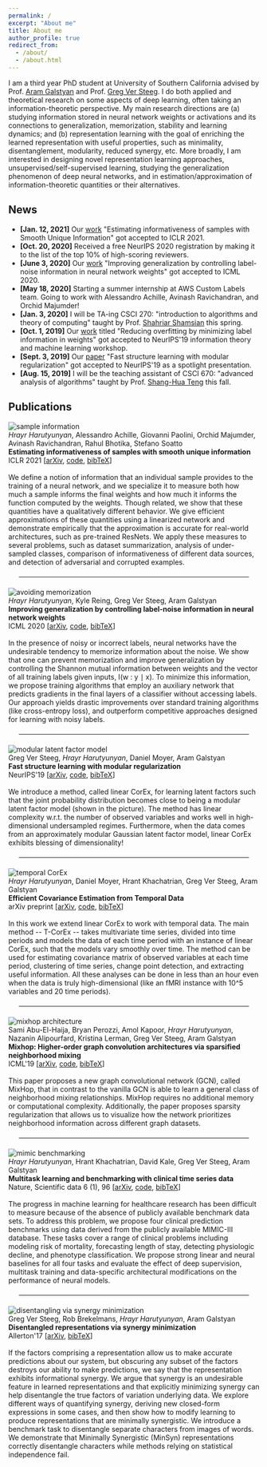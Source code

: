 ```yaml
---
permalink: /
excerpt: "About me"
title: About me
author_profile: true
redirect_from: 
  - /about/
  - /about.html
---
```


<head>
  <link rel="stylesheet" href="/assets/css/custom.css">
</head>

I am a third year PhD student at University of Southern California advised by Prof. [Aram Galstyan](https://www.isi.edu/people/galstyan/about) and 
Prof. [Greg Ver Steeg](https://www.isi.edu/people/gregv/about).
I do both applied and theoretical research on some aspects of deep learning, often taking an information-theoretic perspective.
My main research directions are (a) studying information stored in neural network weights or activations and its connections to generalization, memorization, stability and learning dynamics; and (b) representation learning with the goal of enriching the learned representation with useful properties, such as minimality, disentanglement, modularity, reduced synergy, etc.
More broadly, I am interested in designing novel representation learning approaches,
unsupervised/self-supervised learning, studying the generalization phenomenon of 
deep neural networks, and in estimation/approximation of information-theoretic quantities or their alternatives.


## News
- **\[Jan. 12, 2021\]** Our [work](https://arxiv.org/abs/2101.06640) "Estimating informativeness of samples with Smooth Unique Information" got accepted to ICLR 2021.
- **\[Oct. 20, 2020\]** Received a free NeurIPS 2020 registration by making it to the list of the top 10% of high-scoring reviewers.
- **\[June 3, 2020\]** Our [work](https://arxiv.org/abs/2002.07933) "Improving generalization by controlling label-noise information in neural network weights" got accepted to ICML 2020.
- **\[May 18, 2020\]** Starting a summer internship at AWS Custom Labels team. Going to work with Alessandro Achille, Avinash Ravichandran, and Orchid Majumder!
- **\[Jan. 3, 2020\]** I will be TA-ing CSCI 270: "introduction to algorithms and theory of computing" taught by Prof. [Shahriar Shamsian](https://viterbi.usc.edu/directory/faculty/Shamsian/Shahriar) this spring.
- **\[Oct. 1, 2019\]** Our [work](https://drive.google.com/file/d/1e1_yUylRKCQ8hAdhEtUBpAPkxJ7jFD3B/view?usp=sharing) titled "Reducing overfitting by minimizing label information in weights" got accepted to NeurIPS'19 information theory and machine learning workshop.
- **\[Sept. 3, 2019\]** Our [paper](https://arxiv.org/abs/1706.03353) "Fast structure learning with modular regularization" got accepted to NeurIPS'19 as a spotlight presentation.
- **\[Aug. 15, 2019\]** I will be the teaching assistant of CSCI 670: "advanced analysis of algorithms" taught by Prof. [Shang-Hua Teng](https://viterbi-web.usc.edu/~shanghua/) this fall.


## Publications
<div class="paper-image-text-pair">
<img class="paper-image" src="/images/sample-info.png" alt="sample information">
<div class="paper-text">
 <i>Hrayr Harutyunyan</i>, Alessandro Achille, Giovanni Paolini, Orchid Majumder, Avinash Ravichandran, Rahul Bhotika, Stefano Soatto
 <br>
  <b>Estimating informativeness of samples with smooth unique information</b>
  <br>
  ICLR 2021 [<a href="https://arxiv.org/abs/2101.06640">arXiv</a>,
  <a href="https://github.com/awslabs/aws-cv-unique-information">code</a>,
  <a href="/files/bibtex/sample-info.bib" target="_self">bibTeX</a>]
  <br><br>
  <div class="paper-short-summary">
  We define a notion of information that an individual sample provides to the training of a neural network, and we specialize it to measure both how much a sample informs the final weights and how much it informs the function computed by the weights.
  Though related, we show that these quantities have a  qualitatively different behavior.
  We give efficient approximations of these quantities using a linearized network and demonstrate empirically that the approximation is accurate for real-world architectures, such as pre-trained ResNets.
  We apply these measures to several problems, such as dataset summarization, analysis of under-sampled classes, comparison of informativeness of different data sources, and detection of adversarial and corrupted examples.
  </div>
</div>
</div>

<hr style="margin: 1.5em">

<div class="paper-image-text-pair">
<img class="paper-image" src="/images/limit.png" alt="avoiding memorization">
<div class="paper-text">
  <i>Hrayr Harutyunyan</i>, Kyle Reing, Greg Ver Steeg, Aram Galstyan
  <br>
  <b>Improving generalization by controlling label-noise information in neural network weights</b>
  <br>
  ICML 2020 [<a href="https://arxiv.org/abs/2002.07933">arXiv</a>,
  <a href="https://github.com/hrayrhar/limit-label-memorization">code</a>,
  <a href="/files/bibtex/limit.bib" target="_self">bibTeX</a>]
  <br><br>
  <div class="paper-short-summary">
  In the presence of noisy or incorrect labels, neural networks have the undesirable tendency to memorize information about the noise.
  We show that one can prevent memorization and improve generalization by controlling the Shannon mutual information between weights and the vector of all training labels given inputs, I(w : y ∣ x).
  To minimize this information, we propose training algorithms that employ an auxiliary network that predicts gradients in the final layers of a classifier without accessing labels.
  Our approach yields drastic improvements over standard training algorithms (like cross-entropy
  loss), and outperform competitive approaches designed for learning with noisy labels.
  </div>
</div>
</div>

<hr style="margin: 1.5em">

<div class="paper-image-text-pair">
<img class="paper-image" src="/images/modular.png" alt="modular latent factor model">
<div class="paper-text">
  Greg Ver Steeg, <i>Hrayr Harutyunyan</i>, Daniel Moyer, Aram Galstyan
  <br>
  <b>Fast structure learning with modular regularization</b>
  <br>
  NeurIPS'19 [<a href="https://arxiv.org/abs/1905.13276">arXiv</a>,
  <a href="https://github.com/Harhro94/T-CorEx">code</a>,
  <a href="/files/bibtex/linearcorex.bib" target="_self">bibTeX</a>]
  <br><br>
  <div class="paper-short-summary">
  We introduce a method, called linear CorEx, for learning latent factors such that the joint probability distribution
  becomes close to being a modular latent factor model (shown in the picture).
  The method has linear complexity w.r.t. the number of observed variables and works 
  well in high-dimensional undersampled regimes.
  Furthermore, when the data comes from an approximately modular Gaussian latent factor model,
  linear CorEx exhibits blessing of dimensionality!
  </div>
</div>
</div>

<hr style="margin: 1.5em">

<div class="paper-image-text-pair">
<img class="paper-image" src="/images/tcorex.png" alt="temporal CorEx">
<div class="paper-text">
  <i>Hrayr Harutyunyan</i>, Daniel Moyer, Hrant Khachatrian, Greg Ver Steeg, Aram Galstyan  
  <br>
  <b>Efficient Covariance Estimation from Temporal Data</b>
  <br>
  arXiv preprint [<a href="https://arxiv.org/abs/1905.13276">arXiv</a>,
  <a href="https://github.com/Harhro94/T-CorEx">code</a>,
  <a href="/files/bibtex/tcorex.bib" target="_self">bibTeX</a>]
  <br><br>
  <div class="paper-short-summary">
  In this work we extend linear CorEx to work with temporal data.
  The main method -- T-CorEx --  takes multivariate time series, divided into time periods and 
  models the data of each time period with an instance of linear CorEx, such that the models
  vary smoothly over time.
  The method can be used for estimating covariance matrix of observed variables at each time period, clustering of time
  series, change point detection, and extracting useful information.
  All these analyses can be done in less than an hour even when the data is truly high-dimensional 
  (like an fMRI instance with 10^5 variables and 20 time periods).
  </div>
</div>
</div>

<hr style="margin: 1.5em">

<div class="paper-image-text-pair">
<img class="paper-image" src="/images/mixhop.png" alt="mixhop architecture">
<div class="paper-text">
  Sami Abu-El-Haija, Bryan Perozzi, Amol Kapoor, <i>Hrayr Harutyunyan</i>, Nazanin Alipourfard, Kristina Lerman, Greg Ver Steeg, Aram Galstyan
  <br>
  <b>Mixhop: Higher-order graph convolution architectures via sparsified neighborhood mixing</b>
  <br>
  ICML'19 [<a href="https://arxiv.org/abs/1905.00067">arXiv</a>,
  <a href="https://github.com/samihaija/mixhop">code</a>,
  <a href="/files/bibtex/mixhop.bib" target="_self">bibTeX</a>]
  <br><br>
  <div class="paper-short-summary">
  This paper proposes a new graph convolutional network (GCN), called MixHop, that in contrast to the vanilla GCN
  is able to learn a general class of neighborhood mixing relationships.
  MixHop requires no additional memory or computational complexity.
  Additionally, the paper proposes sparsity regularization that allows us
  to visualize how the network prioritizes neighborhood information across different graph datasets.
  </div>
</div>
</div>

<hr style="margin: 1.5em">

<div class="paper-image-text-pair">
<img class="paper-image" src="/images/mimic.png" alt="mimic benchmarking">
<div class="paper-text">
  <i>Hrayr Harutyunyan</i>, Hrant Khachatrian, David Kale, Greg Ver Steeg, Aram Galstyan 
  <br>
  <b>Multitask learning and benchmarking with clinical time series data</b>
  <br>
  Nature, Scientific data 6 (1), 96 [<a href="https://arxiv.org/abs/1703.07771">arXiv</a>,
  <a href="https://github.com/YerevaNN/mimic3-benchmarks">code</a>,
  <a href="/files/bibtex/mimic.bib" target="_self">bibTeX</a>]
  <br><br>
  <div class="paper-short-summary">
  The progress in machine learning for healthcare research has been difficult to measure because of the absence of publicly available benchmark data sets.
  To address this problem, we propose four clinical prediction benchmarks using data derived from the publicly available MIMIC-III database.
  These tasks cover a range of clinical problems including modeling risk of mortality, forecasting length of stay, detecting physiologic decline, and phenotype classification.
  We propose strong linear and neural baselines for all four tasks and evaluate the effect of deep supervision, multitask training and data-specific architectural modifications on the performance of neural models.
  </div>
</div>
</div>

<hr style="margin: 1.5em">

<div class="paper-image-text-pair">
<img class="paper-image" src="/images/synergy.png" alt="disentangling via synergy minimization">
<div class="paper-text">
  Greg Ver Steeg, Rob Brekelmans, <i>Hrayr Harutyunyan</i>, Aram Galstyan 
  <br>
  <b>Disentangled representations via synergy minimization</b>
  <br>
  Allerton'17 [<a href="https://arxiv.org/abs/1710.03839">arXiv</a>,
  <a href="/files/bibtex/synergy.bib" target="_self">bibTeX</a>]
  <br><br>
  <div class="paper-short-summary">
  If the factors comprising a representation allow us to make accurate predictions about our system, 
  but obscuring any subset of the factors destroys our ability to make predictions, we say that the 
  representation exhibits informational synergy. We argue that synergy is an undesirable feature in 
  learned representations and that explicitly minimizing synergy can help disentangle the true factors 
  of variation underlying data. We explore different ways of quantifying synergy, deriving new 
  closed-form expressions in some cases, and then show how to modify learning to produce representations 
  that are minimally synergistic. We introduce a benchmark task to disentangle separate characters from images 
  of words. We demonstrate that Minimally Synergistic (MinSyn) representations correctly disentangle characters while 
  methods relying on statistical independence fail.
  </div>
</div>
</div>
